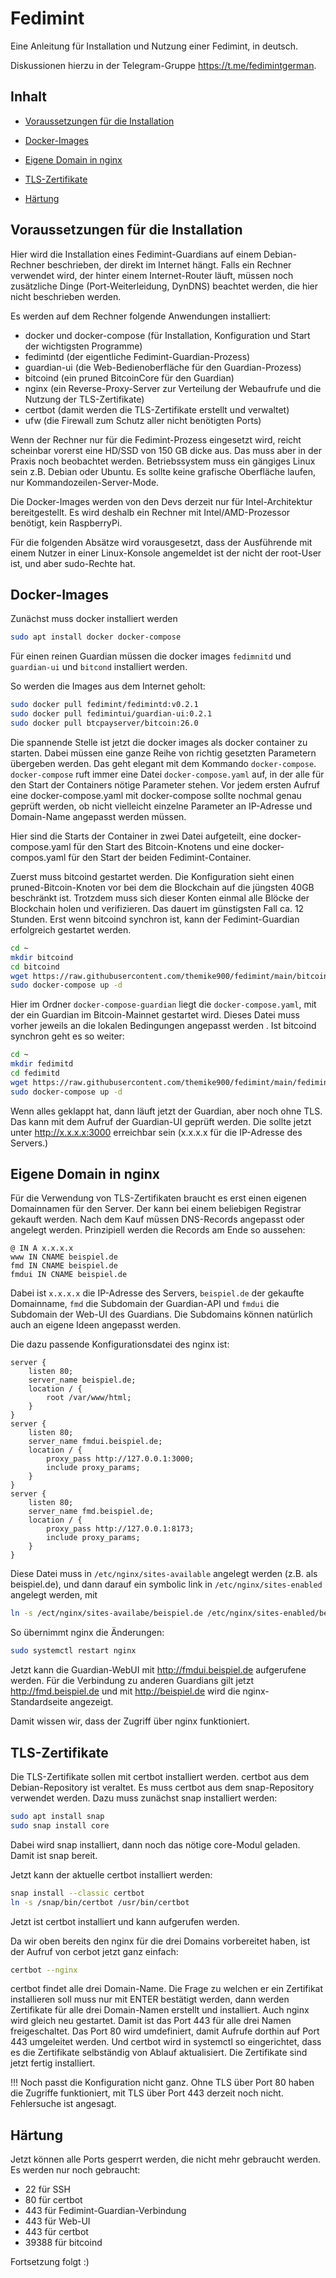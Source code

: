# Fedimint

Eine Anleitung für Installation und Nutzung einer Fedimint, in deutsch.

Diskussionen hierzu in der Telegram-Gruppe <https://t.me/fedimintgerman>.

## Inhalt

* [Voraussetzungen für die Installation](#voraussetzungen)

* [Docker-Images](#docker-images)

* [Eigene Domain in nginx](#eigene-domain-in-nginx)

* [TLS-Zertifikate](#tls-zertifikate)

* [Härtung](#härtung)

## Voraussetzungen für die Installation <a name="voraussetzungen"></a>

Hier wird die Installation eines Fedimint-Guardians auf einem Debian-Rechner beschrieben, der direkt im Internet hängt. Falls ein Rechner verwendet wird, der hinter einem Internet-Router läuft, müssen noch zusätzliche Dinge (Port-Weiterleidung, DynDNS) beachtet werden, die hier nicht beschrieben werden.

Es werden auf dem Rechner folgende Anwendungen installiert:

- docker und docker-compose (für Installation, Konfiguration und Start der wichtigsten Programme)
- fedimintd (der eigentliche Fedimint-Guardian-Prozess)
- guardian-ui (die Web-Bedienoberfläche für den Guardian-Prozess)
- bitcoind (ein pruned BitcoinCore für den Guardian)
- nginx (ein Reverse-Proxy-Server zur Verteilung der Webaufrufe und die Nutzung der TLS-Zertifikate)
- certbot (damit werden die TLS-Zertifikate erstellt und verwaltet)
- ufw (die Firewall zum Schutz aller nicht benötigten Ports)

Wenn der Rechner nur für die Fedimint-Prozess eingesetzt wird, reicht scheinbar vorerst eine HD/SSD von 150 GB dicke aus. Das muss aber in der Praxis noch beobachtet werden. Betriebssystem muss ein gängiges Linux sein z.B. Debian oder Ubuntu. Es sollte keine grafische Oberfläche laufen, nur Kommandozeilen-Server-Mode.

Die Docker-Images werden von den Devs derzeit nur für Intel-Architektur bereitgestellt. Es wird deshalb ein Rechner mit Intel/AMD-Prozessor benötigt, kein RaspberryPi.

Für  die folgenden Absätze wird vorausgesetzt, dass der Ausführende mit einem Nutzer  in einer Linux-Konsole angemeldet ist der nicht der root-User ist, und aber sudo-Rechte hat.

## Docker-Images

Zunächst muss docker installiert werden

```bash
sudo apt install docker docker-compose
```

Für einen reinen Guardian müssen die docker images `fedimnitd` und `guardian-ui` und `bitcond` installiert werden. 

So werden die Images aus dem Internet geholt:

```bash
sudo docker pull fedimint/fedimintd:v0.2.1
sudo docker pull fedimintui/guardian-ui:0.2.1
sudo docker pull btcpayserver/bitcoin:26.0
```

Die spannende Stelle ist jetzt die docker images als docker container zu starten. Dabei müssen eine ganze Reihe von richtig gesetzten Parametern übergeben werden. Das geht elegant mit dem Kommando `docker-compose`.
`docker-compose` ruft immer eine Datei `docker-compose.yaml` auf, in der alle für den Start der Containers nötige Parameter stehen. Vor jedem ersten Aufruf eine docker-compose.yaml mit docker-compose sollte nochmal genau geprüft werden, ob nicht vielleicht einzelne Parameter an IP-Adresse und Domain-Name angepasst werden müssen.

Hier sind die Starts der Container in zwei Datei aufgeteilt, eine docker-compose.yaml für den Start des Bitcoin-Knotens und eine docker-compos.yaml für den Start der beiden Fedimint-Container.

Zuerst muss bitcoind gestartet werden. Die Konfiguration sieht einen pruned-Bitcoin-Knoten vor bei dem die Blockchain auf die jüngsten 40GB beschränkt ist. Trotzdem muss sich dieser Konten einmal alle Blöcke der Blockchain holen und verifizieren. Das dauert im günstigsten Fall ca. 12 Stunden. Erst wenn bitcoind synchron ist, kann der Fedimint-Guardian erfolgreich gestartet werden.

```bash
cd ~
mkdir bitcoind
cd bitcoind
wget https://raw.githubusercontent.com/themike900/fedimint/main/bitcoind-mainnet/docker-compose.yaml
sudo docker-compose up -d
```

Hier im Ordner `docker-compose-guardian` liegt die `docker-compose.yaml`, mit der ein Guardian im Bitcoin-Mainnet gestartet wird. Dieses Datei muss vorher jeweils an die lokalen Bedingungen angepasst werden . Ist bitcoind synchron geht es so weiter:

```bash
cd ~
mkdir fedimitd
cd fedimitd
wget https://raw.githubusercontent.com/themike900/fedimint/main/fedimint-mainnet/docker-compose.yaml
sudo docker-compose up -d
```

Wenn alles geklappt hat, dann läuft jetzt der Guardian, aber noch ohne TLS. Das kann mit dem Aufruf der Guardian-UI geprüft werden. Die sollte jetzt unter http://x.x.x.x:3000 erreichbar sein (x.x.x.x für die IP-Adresse des Servers.)

## Eigene Domain in nginx

Für die Verwendung von TLS-Zertifikaten braucht es erst einen eigenen Domainnamen für den Server. Der kann bei einem beliebigen Registrar gekauft werden. Nach dem Kauf müssen DNS-Records angepasst oder angelegt werden. Prinzipiell werden die Records am Ende so aussehen:

```dns-zone-file
@ IN A x.x.x.x
www IN CNAME beispiel.de
fmd IN CNAME beispiel.de
fmdui IN CNAME beispiel.de
```

Dabei ist `x.x.x.x` die IP-Adresse des Servers, `beispiel.de` der gekaufte Domainname, `fmd` die Subdomain der Guardian-API und `fmdui` die Subdomain der Web-UI des Guardians. Die Subdomains können natürlich auch an eigene Ideen angepasst werden.

Die dazu passende Konfigurationsdatei des nginx ist:

```nginx
server {
    listen 80;
    server_name beispiel.de;
    location / {
        root /var/www/html;
    }
}
server {
    listen 80;
    server_name fmdui.beispiel.de;
    location / {
        proxy_pass http://127.0.0.1:3000;
        include proxy_params;
    }
}
server {
    listen 80;
    server_name fmd.beispiel.de;
    location / {
        proxy_pass http://127.0.0.1:8173;
        include proxy_params;
    }
}
```

Diese Datei muss in `/etc/nginx/sites-available` angelegt werden (z.B. als beispiel.de), und dann darauf ein symbolic link in `/etc/nginx/sites-enabled` angelegt werden, mit 

```bash
ln -s /ect/nginx/sites-availabe/beispiel.de /etc/nginx/sites-enabled/beispiel.de
```

So übernimmt nginx die Änderungen:

```bash
sudo systemctl restart nginx
```

Jetzt kann die Guardian-WebUI mit http://fmdui.beispiel.de aufgerufene werden. Für die Verbindung zu anderen Guardians gilt jetzt http://fmd.beispiel.de und mit http://beispiel.de wird die nginx-Standardseite angezeigt.

Damit wissen wir, dass der Zugriff über nginx funktioniert.

## TLS-Zertifikate

Die TLS-Zertifikate sollen mit certbot installiert werden. certbot aus dem Debian-Repository ist veraltet. Es muss certbot aus dem snap-Repository verwendet werden. Dazu muss zunächst snap installiert werden:

```bash
sudo apt install snap
sudo snap install core
```

Dabei wird snap installiert, dann noch das nötige core-Modul geladen. Damit ist snap bereit.

Jetzt kann der aktuelle certbot installiert werden:

```bash
snap install --classic certbot
ln -s /snap/bin/certbot /usr/bin/certbot
```

Jetzt ist certbot installiert und kann aufgerufen werden.

Da wir oben bereits den nginx für die drei Domains vorbereitet haben, ist der Aufruf von cerbot jetzt ganz einfach:

```bash
certbot --nginx
```

certbot findet alle drei Domain-Name. Die Frage zu welchen er ein Zertifikat installieren soll muss nur mit ENTER bestätigt werden, dann werden Zertifikate für alle drei Domain-Namen erstellt und installiert. Auch nginx wird gleich neu gestartet. Damit ist das Port 443 für alle drei Namen freigeschaltet. Das Port 80 wird umdefiniert, damit Aufrufe dorthin auf Port 443 umgeleitet werden. Und certbot wird in systemctl so eingerichtet, dass es die Zertifikate selbständig von Ablauf aktualisiert. Die Zertifikate sind jetzt fertig installiert.

!!! Noch passt die Konfiguration nicht ganz. Ohne TLS über Port 80 haben die Zugriffe funktioniert, mit TLS über Port 443 derzeit noch nicht. Fehlersuche ist angesagt.

## Härtung

Jetzt können alle Ports gesperrt werden, die nicht mehr gebraucht werden. Es werden nur noch gebraucht:

- 22 für SSH
- 80 für certbot
- 443 für Fedimint-Guardian-Verbindung
- 443 für Web-UI
- 443 für certbot
- 39388 für bitcoind

Fortsetzung folgt :)
